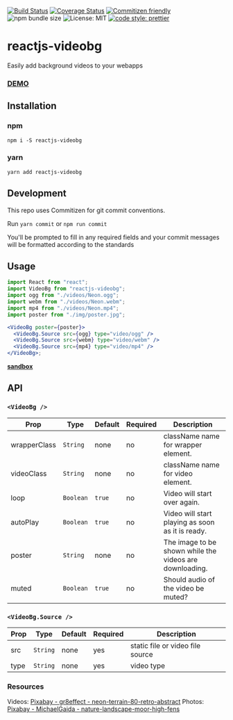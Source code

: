[![Build Status](https://travis-ci.org/samAbeywickrama/reactjs-videobg.svg?branch=master)](https://travis-ci.org/samAbeywickrama/reactjs-videobg)
[![Coverage Status](https://coveralls.io/repos/github/samAbeywickrama/react-video-bg/badge.svg?branch=master)](https://coveralls.io/github/samAbeywickrama/react-video-bg?branch=master)
[![Commitizen friendly](https://img.shields.io/badge/commitizen-friendly-brightgreen.svg)](http://commitizen.github.io/cz-cli/)
![npm bundle size](https://img.shields.io/bundlephobia/minzip/reactjs-videobg)
![License: MIT](https://img.shields.io/badge/License-MIT-blue.svg)
[![code style: prettier](https://img.shields.io/badge/code_style-prettier-ff69b4.svg)](https://github.com/prettier/prettier)

# reactjs-videobg

Easily add background videos to your webapps

### [**DEMO**](https://qdync.csb.app/)

## Installation

### npm

`npm i -S reactjs-videobg`

### yarn

`yarn add reactjs-videobg`

## Development

This repo uses Commitizen for git commit conventions.

Run `yarn commit` or `npm run commit`

You'll be prompted to fill in any required fields and your commit messages will be formatted according to the standards

## Usage

```jsx
import React from "react";
import VideoBg from "reactjs-videobg";
import ogg from "./videos/Neon.ogg";
import webm from "./videos/Neon.webm";
import mp4 from "./videos/Neon.mp4";
import poster from "./img/poster.jpg";

<VideoBg poster={poster}>
  <VideoBg.Source src={ogg} type="video/ogg" />
  <VideoBg.Source src={webm} type="video/webm" />
  <VideoBg.Source src={mp4} type="video/mp4" />
</VideoBg>;
```

[**sandbox**](https://codesandbox.io/s/sharp-poitras-qdync)

## API

### `<VideoBg />`

| Prop         | Type      | Default | Required | Description                                             |
| ------------ | --------- | ------- | -------- | ------------------------------------------------------- |
| wrapperClass | `String`  | none    | no       | className name for wrapper element.                     |
| videoClass   | `String`  | none    | no       | className name for video element.                       |
| loop         | `Boolean` | `true`  | no       | Video will start over again.                            |
| autoPlay     | `Boolean` | `true`  | no       | Video will start playing as soon as it is ready.        |
| poster       | `String`  | none    | no       | The image to be shown while the videos are downloading. |
| muted        | `Boolean` | `true`  | no       | Should audio of the video be muted?                     |

### `<VideoBg.Source />`

| Prop | Type     | Default | Required | Description                      |
| ---- | -------- | ------- | -------- | -------------------------------- |
| src  | `String` | none    | yes      | static file or video file source |
| type | `String` | none    | yes      | video type                       |

### Resources

Videos: [Pixabay - gr8effect - neon-terrain-80-retro-abstract](https://pixabay.com/videos/neon-terrain-80-retro-abstract-21368/)
Photos: [Pixabay - MichaelGaida - nature-landscape-moor-high-fens](https://pixabay.com/photos/nature-landscape-moor-high-fens-4356963/)
